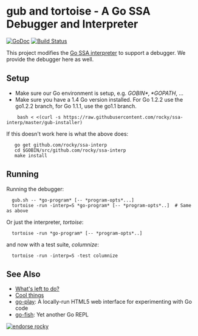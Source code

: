 gub and tortoise - A Go SSA Debugger and Interpreter
============================================================================

[![GoDoc](https://godoc.org/github.com/rocky/ssa-interp?status.png)](https://godoc.org/github.com/rocky/ssa-interp) [![Build Status](https://travis-ci.org/rocky/ssa-interp.png)](https://travis-ci.org/rocky/ssa-interp)

This project modifies the [Go SSA interpreter](https://godoc.org/golang.org/x/tools/go/ssa/interp) to support a debugger. We provide the debugger here as well.

Setup
-----

* Make sure our Go environment is setup, e.g. *$GOBIN*, *$GOPATH*, ...
* Make sure you have a 1.4 Go version installed. For Go 1.2.2 use the go1.2.2 branch, for Go 1.1.1, use the go1.1 branch.


```
    bash < <(curl -s https://raw.githubusercontent.com/rocky/ssa-interp/master/gub-installer)
```

If this doesn't work here is what the above does:

```
   go get github.com/rocky/ssa-interp
   cd $GOBIN/src/github.com/rocky/ssa-interp
   make install
```

Running
-------

Running the debugger:

```
  gub.sh -- *go-program* [-- *program-opts*...]
  tortoise -run -interp=S *go-program* [-- *program-opts*..]  # Same as above
```

Or just the interpreter, *tortoise*:

```
  tortoise -run *go-program* [-- *program-opts*..]
```

and now with a test suite, *columnize*:

```
  tortoise -run -interp=S -test columnize
```

See Also
--------

* [What's left to do?](https://github.com/rocky/ssa-interp/wiki/What%27s-left-to-do%3F)
* [Cool things](https://github.com/rocky/ssa-interp/wiki/Cool-things)
* [go-play](http://code.google.com/p/go-play): A locally-run HTML5 web interface for experimenting with Go code
* [go-fish](https://github.com/rocky/go-fish): Yet another Go REPL

[![endorse rocky](https://api.coderwall.com/rocky/endorsecount.png)](https://coderwall.com/rocky)
